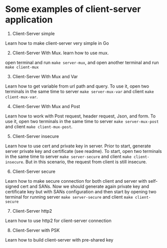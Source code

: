 # Some examples of client-server application

1. Client-Server simple

Learn how to make client-server very simple in Go

2. Client-Server With Mux. learn how to use mux.

open terminal and run `make server-mux`, and open another terminal and run `make client-mux`

3. Client-Server With Mux and Var

Learn how to get variable from url path and query. To use it, open two terminals in the same time to server `make server-mux-var` and client `make client-mux-var`. 

4. Client-Server With Mux and Post

Learn how to work with Post request, header request, Json, and form. To use it, open two terminals in the same time to server `make server-mux-post` and client `make client-mux-post`. 

5. Client-Server insecure

Learn how to use cert and private key in server. Prior to start, generate server private key and certificate (see readme). To start, open two terminals in the same time to server `make server-secure` and client `make client-insecure`. But in this scenario, the request from client is still insecure. 

6. Client-Server secure

Learn how to make secure connection for both client and server with self-signed cert and SANs. Now we should generate again private key and certificate key but with SANs configuration and then start by opening two terminal for running server `make server-secure` and client `make client-secure`

7. Client-Server http2

Learn how to use http2 for client-server connection

8. Client-Server with PSK

Learn how to build client-server with pre-shared key